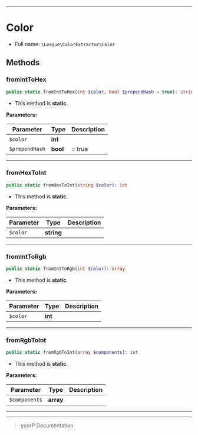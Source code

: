 ***

# Color





* Full name: `\League\ColorExtractor\Color`




## Methods


### fromIntToHex



```php
public static fromIntToHex(int $color, bool $prependHash = true): string
```



* This method is **static**.




**Parameters:**

| Parameter | Type | Description |
|-----------|------|-------------|
| `$color` | **int** |  |
| `$prependHash` | **bool** | = true |




***

### fromHexToInt



```php
public static fromHexToInt(string $color): int
```



* This method is **static**.




**Parameters:**

| Parameter | Type | Description |
|-----------|------|-------------|
| `$color` | **string** |  |




***

### fromIntToRgb



```php
public static fromIntToRgb(int $color): array
```



* This method is **static**.




**Parameters:**

| Parameter | Type | Description |
|-----------|------|-------------|
| `$color` | **int** |  |




***

### fromRgbToInt



```php
public static fromRgbToInt(array $components): int
```



* This method is **static**.




**Parameters:**

| Parameter | Type | Description |
|-----------|------|-------------|
| `$components` | **array** |  |




***


***
> yxorP Documentation
